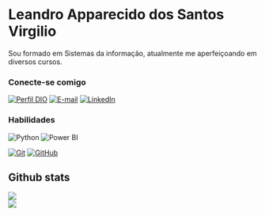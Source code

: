 # Leandro Apparecido dos Santos Virgilio

Sou formado em Sistemas da informação, atualmente me aperfeiçoando em diversos cursos.

### Conecte-se comigo

[![Perfil DIO](https://img.shields.io/badge/-Meu%20Perfil%20na%20DIO-30A3DC?style=for-the-badge)](https://www.dio.me/users/leandro_apparecido)
[![E-mail](https://img.shields.io/badge/-Email-000?style=for-the-badge&logo=microsoft-outlook&logoColor=E94D5F)](mailto:leandro.apparecido@gmail.com)
[![LinkedIn](https://img.shields.io/badge/-LinkedIn-000?style=for-the-badge&logo=linkedin&logoColor=30A3DC)](https://www.linkedin.com/in/leandro-virgilio-a1460a76/)

### Habilidades

![Python](https://img.shields.io/badge/Python-000?style=for-the-badge&logo=python&logoColor=30A3DC)
![Power BI](https://img.shields.io/badge/Power_BI-000?style=for-the-badge&logo=power-bi)


[![Git](https://img.shields.io/badge/Git-000?style=for-the-badge&logo=git&logoColor=E94D5F)](https://git-scm.com/doc)
[![GitHub](https://img.shields.io/badge/GitHub-000?style=for-the-badge&logo=github&logoColor=30A3DC)](https://docs.github.com/)

## Github stats
![](https://github-readme-stats.vercel.app/api?username=LeandroVirgilio&theme=vue-dark&hide_border=false&include_all_commits=true&count_private=false)<br/>
![](https://github-readme-streak-stats.herokuapp.com/?user=LeandroVirgilio&theme=vue-dark&hide_border=false)<br/>
